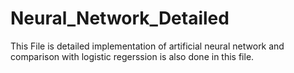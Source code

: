 # Neural_Network_Detailed
This File is detailed implementation of artificial neural network and comparison with logistic regerssion is also done in this file.
